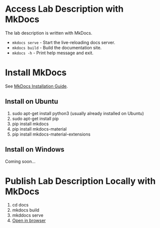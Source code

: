 # Access Lab Description with MkDocs

The lab description is written with MkDocs.

* `mkdocs serve` - Start the live-reloading docs server.
* `mkdocs build` - Build the documentation site.
* `mkdocs -h` - Print help message and exit.

# Install MkDocs

See [MkDocs Installation Guide](https://www.mkdocs.org/user-guide/installation/).

## Install on Ubuntu

1. sudo apt-get install python3 (usually already installed on Ubuntu)
2. sudo apt-get install pip
2. pip install mkdocs
3. pip install mkdocs-material
4. pip install mkdocs-material-extensions

## Install on Windows

Coming soon...

# Publish Lab Description Locally with MkDocs

1. cd docs
2. mkdocs build
3. mkddocs serve
4. [Open in browser](http://127.0.0.1:8000/hexacleanws/)
